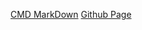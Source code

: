 
[CMD MarkDown](https://www.zybuluo.com/AfffffFinalement/note/1294357)
[Github Page](https://yolandawei.github.io/2018/10/08/MSFractal/)
